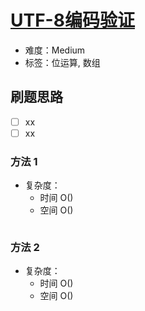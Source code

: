 # [UTF-8编码验证](https://leetcode-cn.com/problems/utf-8-validation/)

- 难度：Medium
- 标签：位运算, 数组

## 刷题思路

- [ ] xx
- [ ] xx

### 方法 1

- 复杂度：
    - 时间 O()
    - 空间 O()

``` js

```

### 方法 2

- 复杂度：
    - 时间 O()
    - 空间 O()

``` js

```
